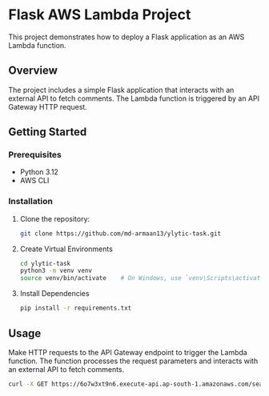 # Flask AWS Lambda Project

This project demonstrates how to deploy a Flask application as an AWS Lambda function.

## Overview

The project includes a simple Flask application that interacts with an external API to fetch comments. The Lambda function is triggered by an API Gateway HTTP request.

## Getting Started

### Prerequisites

- Python 3.12
- AWS CLI

### Installation

1. Clone the repository:

   ```bash
   git clone https://github.com/md-armaan13/ylytic-task.git

2. Create Virtual Environments
    ```bash
   cd ylytic-task
   python3 -m venv venv
   source venv/bin/activate    # On Windows, use `venv\Scripts\activate`

3. Install Dependencies
   ```bash
   pip install -r requirements.txt
## Usage
Make HTTP requests to the API Gateway endpoint to trigger the Lambda function. The function processes the request parameters and interacts with an external API to fetch comments.
```bash
curl -X GET https://6o7w3xt9n6.execute-api.ap-south-1.amazonaws.com/search?search_author=Fredrick


